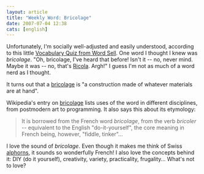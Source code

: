 ```yaml
---
layout: article
title: "Weekly Word: Bricolage"
date: 2007-07-04 12:38
cats: [english]
---
```

Unfortunately, I'm socially well-adjusted and easily understood, according to this little <a href="http://in-sidemarketing.blogspot.com/2007/07/test-your-vocabulary-part-three.html">Vocabulary Quiz from Word Sell</a>. One word I thought I knew was <em>bricolage</em>. "Oh, bricolage, I've heard that before! Isn't it -- no, never mind. Maybe it was -- no, that's <a href="http://en.wikipedia.org/wiki/Ricola">Ricola</a>. Argh!" I guess I'm not as much of a word nerd as I thought.

It turns out that a <a href="http://dictionary.reference.com/browse/bricolage">bricolage</a> is "a construction made of whatever materials are at hand".

Wikipedia's entry on <a href="http://en.wikipedia.org/wiki/Bricolage">bricolage</a> lists uses of the word in different disciplines, from postmodern art to programming. It also says this about its etymology:

<blockquote>
It is borrowed from the French word <em>bricolage</em>, from the verb <em>bricoler</em> -- equivalent to the English "do-it-yourself", the core meaning in French being, however, "fiddle, tinker"...
</blockquote>

I love the sound of <em>bricolage</em>. Even though it makes me think of Swiss <a href="http://en.wikipedia.org/wiki/Alphorn">alphorns</a>, it sounds so wonderfully French! I also love the concepts behind it: DIY (do it yourself), creativity, variety, practicality, frugality... What's not to love?

